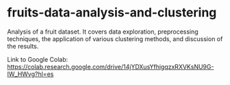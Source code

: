 # fruits-data-analysis-and-clustering
Analysis of a fruit dataset. It covers data exploration, preprocessing techniques, the application of various clustering methods, and discussion of the results.

Link to Google Colab: https://colab.research.google.com/drive/14jYDXusYfhigqzxRXVKsNU9G-IW_HWvg?hl=es

